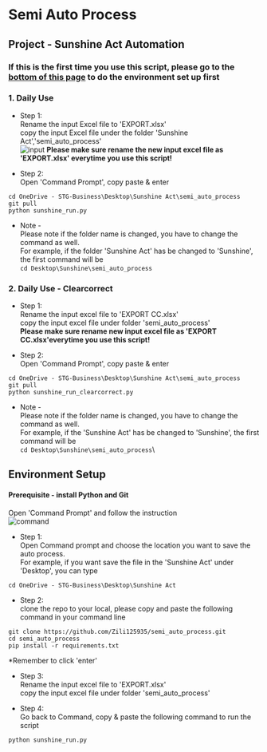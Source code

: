 # Semi Auto Process

## Project - Sunshine Act Automation
### If this is the first time you use this script, please go to the [bottom of this page](https://github.com/Zili125935/semi_auto_process#environment-setup) to do the environment set up first


### 1. Daily Use
* Step 1:\
Rename the input Excel file to 'EXPORT.xlsx'\
copy the input Excel file under the folder 'Sunshine Act','semi_auto_process'\
![input](https://github.com/Zili125935/semi_auto_process/assets/107199759/1c6ae8e4-580e-4e31-a672-3bdd88ec97e9)
**Please make sure rename the new input excel file as 'EXPORT.xlsx' everytime you use this script!**

* Step 2:\
Open 'Command Prompt', copy paste & enter
```
cd OneDrive - STG-Business\Desktop\Sunshine Act\semi_auto_process
git pull
python sunshine_run.py
```
* Note - \
Please note if the folder name is changed, you have to change the command as well.\
For example, if the folder 'Sunshine Act' has be changed to 'Sunshine', the first command will be\
```cd Desktop\Sunshine\semi_auto_process```

### 2. Daily Use - Clearcorrect
* Step 1:\
Rename the input excel file to 'EXPORT CC.xlsx'\
copy the input excel file under folder 'semi_auto_process'\
**Please make sure rename new input excel file as 'EXPORT CC.xlsx'everytime you use this script!**

* Step 2:\
Open 'Command Prompt', copy paste & enter
```
cd OneDrive - STG-Business\Desktop\Sunshine Act\semi_auto_process
git pull
python sunshine_run_clearcorrect.py
```
* Note - \
Please note if the folder name is changed, you have to change the command as well.\
For example, if the 'Sunshine Act' has be changed to 'Sunshine', the first command will be\
```cd Desktop\Sunshine\semi_auto_process```\




## Environment Setup
#### Prerequisite - install Python and Git

Open 'Command Prompt' and follow the instruction\
![command](https://github.com/Zili125935/semi_auto_process/assets/107199759/0686dfed-c293-4395-8ca9-ffecd353f1cc)


* Step 1:\
 Open Command prompt and choose the location you want to save the auto process.\
 For example, if you want save the file in the 'Sunshine Act' under 'Desktop', you can type 
```
cd OneDrive - STG-Business\Desktop\Sunshine Act
```
* Step 2:\
 clone the repo to your local, please copy and paste the following command in your command line
```
git clone https://github.com/Zili125935/semi_auto_process.git
cd semi_auto_process
pip install -r requirements.txt
```
*Remember to click 'enter'
* Step 3:\
Rename the input excel file to 'EXPORT.xlsx' \
copy the input excel file under folder 'semi_auto_process'

* Step 4:\
Go back to Command, copy & paste the following command to run the script
```
python sunshine_run.py
